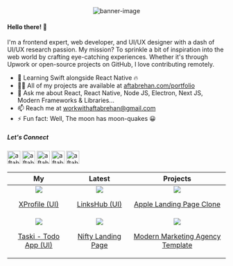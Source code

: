 <div align="center">
 <img src="https://github.com/aftabrehan/aftabrehan/assets/93012310/72074229-e298-4337-9de7-2b450fbb768c" alt="banner-image" />
</div>

#### Hello there! 👋

I'm a frontend expert, web developer, and UI/UX designer with a dash of UI/UX research passion. My mission? To sprinkle a bit of inspiration into the web world by crafting eye-catching experiences. Whether it's through Upwork or open-source projects on GitHub, I love contributing remotely.

- 🌱 Learning Swift alongside React Native 🔥
- 👨‍💻 All of my projects are available at [aftabrehan.com/portfolio](https://aftabrehan.com/portfolio)
- 💬 Ask me about React, React Native, Node JS, Electron, Next JS, Modern Frameworks & Libraries...
- 📫 Reach me at workwithaftabrehan@gmail.com
- ⚡ Fun fact: Well, The moon has moon-quakes 😀

##### Let's Connect

<p>
  <a href="https://linkedin.com/in/aftabrehan" target="_blank"><img src="https://static-00.iconduck.com/assets.00/linkedin-icon-2048x2048-ya5g47j2.png" alt="aftabrehan" height="30" width="30" /></a>
  <a href="https://twitter.com/aftabrehan_" target="_blank"><img src="https://cdn4.iconfinder.com/data/icons/social-media-icons-the-circle-set/48/twitter_circle-512.png" alt="aftabrehan" height="30" width="30" /></a>
  <a href="https://aftabrehan.com" target="_blank"><img src="https://cdn-icons-png.flaticon.com/512/841/841364.png" alt="aftabrehan" height="30" width="30" /></a>
  <a href="mailto:workwithaftabrehan@gmail.com" target="_blank"><img src="https://cdn.iconscout.com/icon/free/png-256/free-mail-1299-1100772.png?f=webp" alt="aftabrehan" height="30" width="30" /></a>
  <a href="https://read.withaftab.com" target="_blank"><img src="https://github-production-user-asset-6210df.s3.amazonaws.com/93012310/239690238-ab455b1f-cf97-43a9-bec3-d69bab860d5e.png" alt="aftabrehan" height="30" width="30" /></a>
</p>

|                                                                                                                                                           My                                                                                                                                                            |                                                                                                                                                        Latest                                                                                                                                                        |                                                                                                                                                              Projects                                                                                                                                                              |
| :---------------------------------------------------------------------------------------------------------------------------------------------------------------------------------------------------------------------------------------------------------------------------------------------------------------------: | :------------------------------------------------------------------------------------------------------------------------------------------------------------------------------------------------------------------------------------------------------------------------------------------------------------------: | :--------------------------------------------------------------------------------------------------------------------------------------------------------------------------------------------------------------------------------------------------------------------------------------------------------------------------------: |
|     <div><a href="https://www.loom.com/share/b897f027e3654923af44f5d4d417b89b"><img style="max-width:220px;" src="https://cdn.loom.com/sessions/thumbnails/b897f027e3654923af44f5d4d417b89b-with-play.gif"></a><a href="https://www.loom.com/share/b897f027e3654923af44f5d4d417b89b"><p>XProfile (UI)</p></a></div>     |   <div><a href="https://www.loom.com/share/a5f69f8c8e1343f1b2b051b13debd63a"><img style="max-width:220px;" src="https://cdn.loom.com/sessions/thumbnails/a5f69f8c8e1343f1b2b051b13debd63a-with-play.gif"></a><a href="https://www.loom.com/share/a5f69f8c8e1343f1b2b051b13debd63a"><p>LinksHub (UI)</p></a></div>    |     <div><a href="https://www.loom.com/share/65368aa4b17e4145bab052cfe52843cd"><img style="max-width:220px;" src="https://cdn.loom.com/sessions/thumbnails/65368aa4b17e4145bab052cfe52843cd-with-play.gif"></a><a href="https://www.loom.com/share/65368aa4b17e4145bab052cfe52843cd"><p>Apple Landing Page Clone</p></a></div>     |
| <div><a href="https://www.loom.com/share/53cc7ed38c1044068fe08900ea6edb10"><img style="max-width:220px;" src="https://cdn.loom.com/sessions/thumbnails/53cc7ed38c1044068fe08900ea6edb10-with-play.gif"></a><a href="https://www.loom.com/share/53cc7ed38c1044068fe08900ea6edb10"><p>Taski - Todo App (UI)</p></a></div> | <div><a href="https://www.loom.com/share/64580d0da0144e4e8428261fd946b61c"><img style="max-width:220px;" src="https://cdn.loom.com/sessions/thumbnails/64580d0da0144e4e8428261fd946b61c-with-play.gif"></a><a href="https://www.loom.com/share/64580d0da0144e4e8428261fd946b61c"><p>Nifty Landing Page</p></a></div> | <div><a href="https://www.loom.com/share/11184789eac8492fb4f3971cd9ec455b"><img style="max-width:220px;" src="https://cdn.loom.com/sessions/thumbnails/11184789eac8492fb4f3971cd9ec455b-with-play.gif"></a><a href="https://www.loom.com/share/11184789eac8492fb4f3971cd9ec455b"><p>Modern Marketing Agency Template</p></a></div> |
